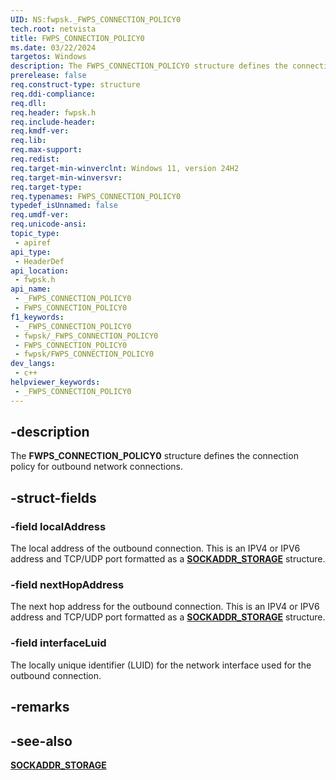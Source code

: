 ```yaml
---
UID: NS:fwpsk._FWPS_CONNECTION_POLICY0
tech.root: netvista
title: FWPS_CONNECTION_POLICY0
ms.date: 03/22/2024
targetos: Windows
description: The FWPS_CONNECTION_POLICY0 structure defines the connection policy for outbound network connections. 
prerelease: false
req.construct-type: structure
req.ddi-compliance: 
req.dll: 
req.header: fwpsk.h
req.include-header: 
req.kmdf-ver: 
req.lib: 
req.max-support: 
req.redist: 
req.target-min-winverclnt: Windows 11, version 24H2
req.target-min-winversvr: 
req.target-type: 
req.typenames: FWPS_CONNECTION_POLICY0
typedef_isUnnamed: false
req.umdf-ver: 
req.unicode-ansi: 
topic_type:
 - apiref
api_type:
 - HeaderDef
api_location:
 - fwpsk.h
api_name:
 - _FWPS_CONNECTION_POLICY0
 - FWPS_CONNECTION_POLICY0
f1_keywords:
 - _FWPS_CONNECTION_POLICY0
 - fwpsk/_FWPS_CONNECTION_POLICY0
 - FWPS_CONNECTION_POLICY0
 - fwpsk/FWPS_CONNECTION_POLICY0
dev_langs:
 - c++
helpviewer_keywords:
 - _FWPS_CONNECTION_POLICY0
---
```


## -description

The **FWPS_CONNECTION_POLICY0** structure defines the connection policy for outbound network connections. 

## -struct-fields

### -field localAddress

The local address of the outbound connection. This is an IPV4 or IPV6 address and TCP/UDP port formatted as a [**SOCKADDR_STORAGE**](/windows/win32/api/ws2def/ns-ws2def-sockaddr_storage_lh) structure.

### -field nextHopAddress

The next hop address for the outbound connection. This is an IPV4 or IPV6 address and TCP/UDP port formatted as a [**SOCKADDR_STORAGE**](/windows/win32/api/ws2def/ns-ws2def-sockaddr_storage_lh) structure.

### -field interfaceLuid

The locally unique identifier (LUID) for the network interface used for the outbound connection.

## -remarks

## -see-also

[**SOCKADDR_STORAGE**](/windows/win32/api/ws2def/ns-ws2def-sockaddr_storage_lh)

